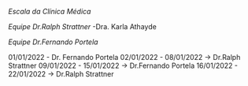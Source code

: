 *Escala da Clínica Médica*

*Equipe Dr.Ralph Strattner*
    -Dra. Karla Athayde

*Equipe Dr.Fernando Portela*

01/01/2022 - Dr. Fernando Portela
02/01/2022 - 08/01/2022 -> Dr.Ralph Strattner
09/01/2022 - 15/01/2022 -> Dr.Fernando Portela
16/01/2022 - 22/01/2022 -> Dr.Ralph Strattner

